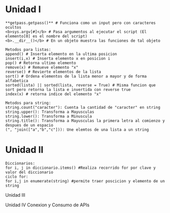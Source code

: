 <h1>Unidad I</h1>

	**getpass.getpass()** # Funciona como un input pero con caracteres ocultos
	<b>sys.argv[#]</b> # Pasa argumentos al ejecutar el script (El elemento[0] es el nombre del script)
	<b>.__dir__()</b> # En un objeto muestra las funciones de tal objeto
	
	Metodos para listas:
	append() # Inserta elemento en la ultima posicion
	insert(i,x) # Inserta elemento x en posicion i
	pop() # Retorna ultimo elemento 
	remove(x) # Remueve elemento "x"
	reverse() # Revierte elementos de la lista
	sort() # Ordena elementos de la lista menor a mayor y de forma alfabetica
	sorted(lista) || sorted(lista, reverse = True) # Misma funcion que sort pero retorna la lista e invertida con reverse true 	
	index(x) # retorna indice del elemento "x" 	

	Metodos para string:
	string.count("caracter"): Cuenta la cantidad de "caracter" en string
	string.upper(): Transforma a Mayusculas
	string.lower(): Transforma a Minuscula
	string.title(): Transforma a Mayusculas la primera letra al comienzo y despues de un espacio 
	(", "join(["a","b","c"])): Une elemtos de una lista a un string
	
<h1>Unidad II</h1>

	Diccionarios:
	for i, j in diccionario.items() #Realiza recorrido for por clave y valor del diccionario
	ciclo for:
	for i,j in enumerate(string) #permite traer poscicion y elemento de un string
	

Unidad III
	

Unidad IV Conexion y Consumo de APIs
		
